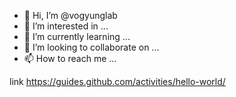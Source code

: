 - 👋 Hi, I’m @vogyunglab
- 👀 I’m interested in ...
- 🌱 I’m currently learning ...
- 💞️ I’m looking to collaborate on ...
- 📫 How to reach me ...

<!---
vogyunglab/vogyunglab is a ✨ special ✨ repository because its `README.md` (this file) appears on your GitHub profile.
You can click the Preview link to take a look at your changes.
--->

link
https://guides.github.com/activities/hello-world/
